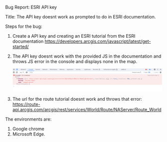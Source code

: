 Bug Report: ESRI API key 

Title: The API key doesnt work as prompted to do in ESRI documentation.

Steps for the bug:
  1) Create a API key and creating an ESRI tutorial from the ESRI documentation
     https://developers.arcgis.com/javascript/latest/get-started/
  2) The API key doesnt work with the provided JS in the documentation and throws JS error in the console and displays none in the map.

     <img src = "ss.png" alt = "bug">
 
  4) The url for the route tutorial doesnt work and throws that error:
     https://route-api.arcgis.com/arcgis/rest/services/World/Route/NAServer/Route_World

The environments are:
  1) Google chrome
  2) Microsoft Edge.
